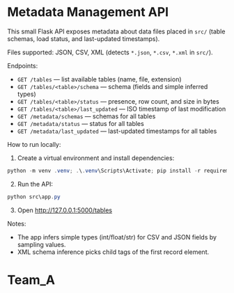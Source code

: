 # Metadata Management API

This small Flask API exposes metadata about data files placed in `src/` (table schemas, load status, and last-updated timestamps).

Files supported: JSON, CSV, XML (detects `*.json`, `*.csv`, `*.xml` in `src/`).

Endpoints:

- `GET /tables` — list available tables (name, file, extension)
- `GET /tables/<table>/schema` — schema (fields and simple inferred types)
- `GET /tables/<table>/status` — presence, row count, and size in bytes
- `GET /tables/<table>/last_updated` — ISO timestamp of last modification
- `GET /metadata/schemas` — schemas for all tables
- `GET /metadata/status` — status for all tables
- `GET /metadata/last_updated` — last-updated timestamps for all tables

How to run locally:

1. Create a virtual environment and install dependencies:

```powershell
python -m venv .venv; .\.venv\Scripts\Activate; pip install -r requirements.txt
```

2. Run the API:

```powershell
python src\app.py
```

3. Open http://127.0.0.1:5000/tables

Notes:

- The app infers simple types (int/float/str) for CSV and JSON fields by sampling values.
- XML schema inference picks child tags of the first record element.
# Team_A
